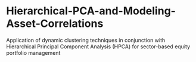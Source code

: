 # Hierarchical-PCA-and-Modeling-Asset-Correlations
Application of dynamic clustering techniques in conjunction with Hierarchical Principal Component Analysis (HPCA) for sector-based equity portfolio management
